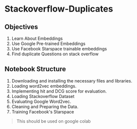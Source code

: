 # Stackoverflow-Duplicates

## Objectives
1. Learn About Embeddings
2. Use Google Pre-trained Embeddings 
3. Use Facebook Starspace trainable embeddings
4. Find duplicate Questions on stack overflow

## Notebook Structure 
1. Downloading and installing the necessary files and libraries.
2. Loading word2vec embeddings.
3. Implementing hit and DCG score for evaluation. 
4. Loading Stackoverflow Dataset
5. Evaluating Google Word2vec.
6. Cleaning and Preparing the Data.
7. Training Facebook's Starspace

> This should be used on google colab
